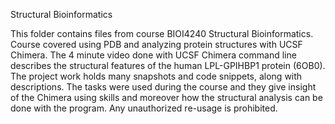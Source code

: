 Structural Bioinformatics

This folder contains files from course BIOI4240 Structural Bioinformatics.
Course covered using PDB and analyzing protein structures with UCSF Chimera.
The 4 minute video done with UCSF Chimera command line describes the structural features
of the human LPL-GPIHBP1 protein (6OB0).
The project work holds many snapshots and code snippets, along with descriptions. The tasks were used during the course and
they give insight of the Chimera using skills and moreover how the structural analysis can be done with the program.
Any unauthorized re-usage is prohibited.
